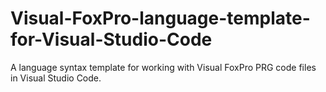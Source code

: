 # Visual-FoxPro-language-template-for-Visual-Studio-Code
A language syntax template for working with Visual FoxPro PRG code files in Visual Studio Code.
